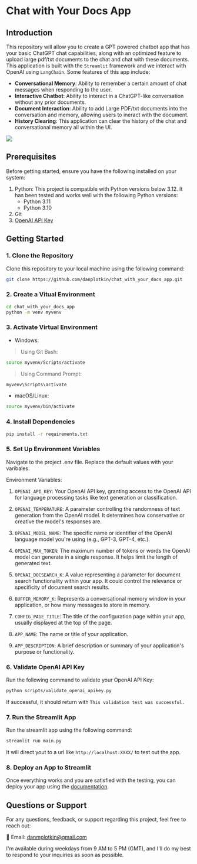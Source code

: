 # Chat with Your Docs App

## Introduction

This repository will allow you to create a GPT powered chatbot app that has your basic ChatGPT chat capabilities, along with an optimized feature to upload large pdf/txt documents to the chat and chat with these documents. This application is built with the `Streamlit` framework and we interact with OpenAI using `LangChain`. Some features of this app include:
- **Conversational Memory**: Ability to remember a certain amount of chat messages when responding to the user.
- **Interactive Chatbot**: Ability to interact in a ChatGPT-like conversation without any prior documents.
- **Document Interaction**: Ability to add Large PDF/txt documents into the conversation and memory, allowing users to ineract with the document.
- **History Clearing**: This application can clear the history of the chat and conversational memory all within the UI.
  
![](https://github.com/danplotkin/chat_with_your_docs_app/blob/master/cwyd_demo%20(online-video-cutter.com).gif)

## Prerequisites

Before getting started, ensure you have the following installed on your system:

1. Python: This project is compatible with Python versions below 3.12. It has been tested and works well with the following Python versions:
   - Python 3.11
   - Python 3.10
2. Git
3. [OpenAI API Key](https://platform.openai.com/api-keys)

## Getting Started

### 1. Clone the Repository

Clone this repository to your local machine using the following command:

```bash
git clone https://github.com/danplotkin/chat_with_your_docs_app.git
```

### 2. Create a Vitual Environment
```bash
cd chat_with_your_docs_app
python -m venv myvenv
```

### 3. Activate Virtual Environment
* Windows:

> Using Git Bash:
```bash
source myvenv/Scripts/activate  
```

> Using Command Prompt:
```bash
myvenv\Scripts\activate
```

* macOS/Linux:
```bash
source myvenv/bin/activate
```

### 4. Install Dependencies
 ```bash
pip install -r requirements.txt
```
### 5. Set Up Environment Variables
Navigate to the project .env file. Replace the default values with your varibales.

Environment Variables:

1. `OPENAI_API_KEY`: Your OpenAI API key, granting access to the OpenAI API for language processing tasks like text generation or classification.

2. `OPENAI_TEMPERATURE`: A parameter controlling the randomness of text generation from the OpenAI model. It determines how conservative or creative the model's responses are.

3. `OPENAI_MODEL_NAME`: The specific name or identifier of the OpenAI language model you're using (e.g., GPT-3, GPT-4, etc.).

4. `OPENAI_MAX_TOKEN`: The maximum number of tokens or words the OpenAI model can generate in a single response. It helps limit the length of generated text.

5. `OPENAI_DOCSEARCH_K`: A value representing a parameter for document search functionality within your app. It could control the relevance or specificity of document search results.

6. `BUFFER_MEMORY_K`: Represents a conversational memory window in your application, or how many messages to store in memory.

7. `CONFIG_PAGE_TITLE`: The title of the configuration page within your app, usually displayed at the top of the page.

8. `APP_NAME`: The name or title of your application.

9. `APP_DESCRIPTION`: A brief description or summary of your application's purpose or functionality.

### 6. Validate OpenAI API Key
Run the following command to validate your OpenAI API Key:
```bash
python scripts/validate_openai_apikey.py
```
If successful, it should return with `This validation test was successful.`

### 7. Run the Streamlit App
Run the streamlit app using the following command:

```bash
streamlit run main.py
```
It will direct yout to a url like `http://localhost:XXXX/` to test out the app.

### 8. Deploy an App to Streamlit
Once everything works and you are satisfied with the testing, you can deploy your app using the [documentation](https://docs.streamlit.io/streamlit-community-cloud/deploy-your-app).

## Questions or Support

For any questions, feedback, or support regarding this project, feel free to reach out:

📧 Email: [danmplotkin@gmail.com](mailto:danmplotkin@gmail.com)

I'm available during weekdays from 9 AM to 5 PM (GMT), and I'll do my best to respond to your inquiries as soon as possible.
